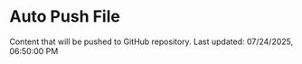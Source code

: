 # Auto Push File

Content that will be pushed to GitHub repository.
Last updated: 07/24/2025, 06:50:00 PM
